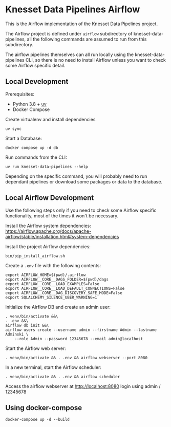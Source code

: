 # Knesset Data Pipelines Airflow

This is the Airflow implementation of the Knesset Data Pipelines project.

The Airflow project is defined under `airflow` subdirectory of knesset-data-pipelines, all the following commands are
assumed to run from this subdirectory.

The airflow pipelines themselves can all run locally using the knesset-data-pipelines CLI, so there is no need to
install Airflow unless you want to check some Airflow specific detail.

## Local Development

Prerequisites:

* Python 3.8 + [uv](https://pypi.org/project/uv/)
* Docker Compose

Create virtualenv and install dependencies

```
uv sync
```

Start a Database:

```
docker compose up -d db
```

Run commands from the CLI:

```
uv run knesset-data-pipelines --help
```

Depending on the specific command, you will probably need to run dependant pipelines or download some packages or
data to the database.

## Local Airflow Development

Use the following steps only if you need to check some Airflow specific functionality, most of the times it won't
be necessary.

Install the Airflow system dependencies: https://airflow.apache.org/docs/apache-airflow/stable/installation.html#system-dependencies

Install the project Airflow dependencies:

```
bin/pip_install_airflow.sh
```

Create a `.env` file with the following contents:

```
export AIRFLOW_HOME=$(pwd)/.airflow
export AIRFLOW__CORE__DAGS_FOLDER=$(pwd)/dags
export AIRFLOW__CORE__LOAD_EXAMPLES=False
export AIRFLOW__CORE__LOAD_DEFAULT_CONNECTIONS=False
export AIRFLOW__CORE__DAG_DISCOVERY_SAFE_MODE=False
export SQLALCHEMY_SILENCE_UBER_WARNING=1
```

Initialize the Airflow DB and create an admin user:

```
. venv/bin/activate &&\
. .env &&\
airflow db init &&\
airflow users create --username admin --firstname Admin --lastname Adminski \
    --role Admin --password 12345678 --email admin@localhost
```

Start the Airflow web server:

```
. venv/bin/activate && . .env && airflow webserver --port 8080
```

In a new terminal, start the Airflow scheduler:

```
. venv/bin/activate && . .env && airflow scheduler
```

Access the airflow webserver at [http://localhost:8080](http://localhost:8080) login using admin / 12345678

## Using docker-compose

```
docker-compose up -d --build
```
